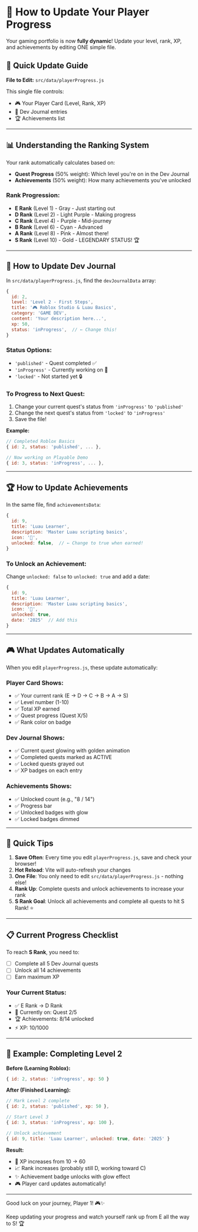 # 📝 How to Update Your Player Progress

Your gaming portfolio is now **fully dynamic**! Update your level, rank, XP, and achievements by editing ONE simple file.

## 🎯 Quick Update Guide

**File to Edit:** `src/data/playerProgress.js`

This single file controls:
- 🎮 Your Player Card (Level, Rank, XP)
- 📖 Dev Journal entries
- 🏆 Achievements list

---

## 📊 Understanding the Ranking System

Your rank automatically calculates based on:
- **Quest Progress** (50% weight): Which level you're on in the Dev Journal
- **Achievements** (50% weight): How many achievements you've unlocked

### Rank Progression:
- **E Rank** (Level 1) - Gray - Just starting out
- **D Rank** (Level 2) - Light Purple - Making progress
- **C Rank** (Level 4) - Purple - Mid-journey
- **B Rank** (Level 6) - Cyan - Advanced
- **A Rank** (Level 8) - Pink - Almost there!
- **S Rank** (Level 10) - Gold - LEGENDARY STATUS! 🏆

---

## 📖 How to Update Dev Journal

In `src/data/playerProgress.js`, find the `devJournalData` array:

```javascript
{
  id: 2,
  level: 'Level 2 - First Steps',
  title: '🎮 Roblox Studio & Luau Basics',
  category: 'GAME DEV',
  content: 'Your description here...',
  xp: 50,
  status: 'inProgress',  // ← Change this!
}
```

### Status Options:
- `'published'` - Quest completed ✅
- `'inProgress'` - Currently working on 🔄
- `'locked'` - Not started yet 🔒

### To Progress to Next Quest:
1. Change your current quest's status from `'inProgress'` to `'published'`
2. Change the next quest's status from `'locked'` to `'inProgress'`
3. Save the file!

**Example:**
```javascript
// Completed Roblox Basics
{ id: 2, status: 'published', ... },

// Now working on Playable Demo
{ id: 3, status: 'inProgress', ... },
```

---

## 🏆 How to Update Achievements

In the same file, find `achievementsData`:

```javascript
{ 
  id: 9, 
  title: 'Luau Learner', 
  description: 'Master Luau scripting basics',
  icon: '🌙',
  unlocked: false,  // ← Change to true when earned!
}
```

### To Unlock an Achievement:
Change `unlocked: false` to `unlocked: true` and add a date:

```javascript
{ 
  id: 9, 
  title: 'Luau Learner',
  description: 'Master Luau scripting basics',
  icon: '🌙',
  unlocked: true,
  date: '2025'  // Add this
}
```

---

## 🎮 What Updates Automatically

When you edit `playerProgress.js`, these update automatically:

### Player Card Shows:
- ✅ Your current rank (E → D → C → B → A → S)
- ✅ Level number (1-10)
- ✅ Total XP earned
- ✅ Quest progress (Quest X/5)
- ✅ Rank color on badge

### Dev Journal Shows:
- ✅ Current quest glowing with golden animation
- ✅ Completed quests marked as ACTIVE
- ✅ Locked quests grayed out
- ✅ XP badges on each entry

### Achievements Shows:
- ✅ Unlocked count (e.g., "8 / 14")
- ✅ Progress bar
- ✅ Unlocked badges with glow
- ✅ Locked badges dimmed

---

## 🚀 Quick Tips

1. **Save Often**: Every time you edit `playerProgress.js`, save and check your browser!
2. **Hot Reload**: Vite will auto-refresh your changes
3. **One File**: You only need to edit `src/data/playerProgress.js` - nothing else!
4. **Rank Up**: Complete quests and unlock achievements to increase your rank
5. **S Rank Goal**: Unlock all achievements and complete all quests to hit S Rank! ⭐

---

## 📋 Current Progress Checklist

To reach **S Rank**, you need to:
- [ ] Complete all 5 Dev Journal quests
- [ ] Unlock all 14 achievements
- [ ] Earn maximum XP

### Your Current Status:
- ✅ E Rank → D Rank
- 🔄 Currently on: Quest 2/5
- 🏆 Achievements: 8/14 unlocked
- ⚡ XP: 10/1000

---

## 🎯 Example: Completing Level 2

**Before (Learning Roblox):**
```javascript
{ id: 2, status: 'inProgress', xp: 50 }
```

**After (Finished Learning):**
```javascript
// Mark Level 2 complete
{ id: 2, status: 'published', xp: 50 },

// Start Level 3
{ id: 3, status: 'inProgress', xp: 100 },

// Unlock achievement
{ id: 9, title: 'Luau Learner', unlocked: true, date: '2025' }
```

**Result:**
- 🎉 XP increases from 10 → 60
- 📈 Rank increases (probably still D, working toward C)
- ✨ Achievement badge unlocks with glow effect
- 🎮 Player card updates automatically!

---

Good luck on your journey, Player 1! 🎮✨

Keep updating your progress and watch yourself rank up from E all the way to S! 🏆

